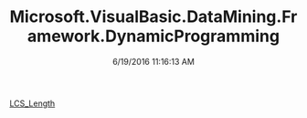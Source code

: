 ﻿---
title: Microsoft.VisualBasic.DataMining.Framework.DynamicProgramming
date: 6/19/2016 11:16:13 AM
---

[LCS_Length](T-Microsoft.VisualBasic.DataMining.Framework.DynamicProgramming.LCS_Length.html)
